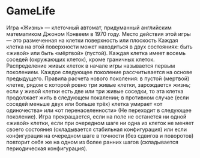 # GameLife

Игра «Жизнь» — клеточный автомат, придуманный английским математиком Джоном Конвеем в 1970 году. 
Место действия этой игры — это размеченная на клетки поверхность или плоскость
Каждая клетка на этой поверхности может находиться в двух состояниях: быть «живой» или быть «мёртвой» (пустой). Каждая клетка имеет восемь соседей (окружающих клеток), кроме граничных клеток. 
Распределение живых клеток в начале игры называется первым поколением. Каждое следующее поколение рассчитывается на основе предыдущего. 
Правила расчета нового поколения:
 в пустой (мертвой) клетке, рядом с которой ровно три живые клетки, зарождается жизнь;
 если у живой клетки есть две или три живые соседки, то эта клетка продолжает жить в следующем покалении; в противном случае (если соседей меньше двух или больше трёх) клетка умирает «от одиночества» или «от перенаселенности» (Не переходит в следующее поколение).
Игра прекращается, если на поле не останется ни одной «живой» клетки, если при очередном шаге ни одна из клеток не меняет своего состояния (складывается стабильная конфигурация) или если конфигурация на очередном шаге в точности (без сдвигов и поворотов) повторит себя же на одном из более ранних шагов (складывается периодическая конфигурация).
